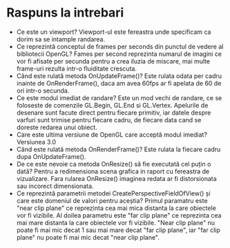 # Raspuns la intrebari

- Ce este un viewport?
  Viewport-ul este fereastra unde specificam ca dorim sa se intample randarea.
- Ce reprezintă conceptul de frames per seconds din punctul de vedere al bibliotecii OpenGL?
  Fames per second reprezinta numarul de imagini ce vor fi afisate per secunda pentru a crea iluzia de miscare, mai multe frame-uri rezulta intr-o fluiditate crescuta.
- Când este rulată metoda OnUpdateFrame()?
  Este rulata odata per cadru inainte de OnRenderFrame(), daca am avea 60fps ar fi apelata de 60 de ori intr-o secunda.
- Ce este modul imediat de randare?
  Este un mod vechi de randare, ce se foloseste de comenzile GL.Begin, GL.End si GL.Vertex. Apelurile de desenare sunt facute direct pentru fiecare primitiv, iar datele despre varfuri sunt trimise pentru fiecare cadru, de fiecare data cand se doreste redarea unui obiect.
- Care este ultima versiune de OpenGL care acceptă modul imediat?
  Versiunea 3.0
- Când este rulată metoda OnRenderFrame()? 
  Este rulata la fiecare cadru dupa OnUpdateFrame().
- De ce este nevoie ca metoda OnResize() să fie executată cel puțin o dată?
  Pentru a redimensiona scena grafica in raport cu fereastra de vizualizare. Fara rularea OnResize() imaginea redata ar fi distorsionata sau incorect dimensionata.
- Ce reprezintă parametrii metodei CreatePerspectiveFieldOfView() și care este domeniul de valori pentru aceștia?
  Primul paramatru este "near clip plane" ce reprezinta cea mai mica distanta la care obiectele vor fi vizibile. Al doilea parametru este "far clip plane" ce reprezinta cea mai mare distanta la care obiectele vor fi vizibile. "Near clip plane" nu poate fi mai mic decat 1 sau mai mare decat "far clip plane", iar "far clip plane" nu poate fi mai mic decat "near clip plane".
